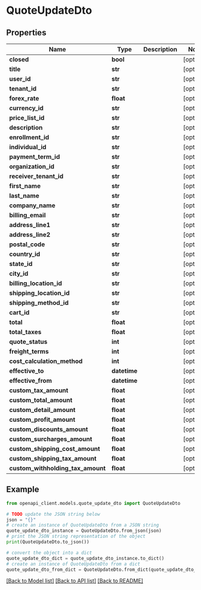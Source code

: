 # QuoteUpdateDto


## Properties

Name | Type | Description | Notes
------------ | ------------- | ------------- | -------------
**closed** | **bool** |  | [optional] 
**title** | **str** |  | [optional] 
**user_id** | **str** |  | [optional] 
**tenant_id** | **str** |  | [optional] 
**forex_rate** | **float** |  | [optional] 
**currency_id** | **str** |  | [optional] 
**price_list_id** | **str** |  | [optional] 
**description** | **str** |  | [optional] 
**enrollment_id** | **str** |  | [optional] 
**individual_id** | **str** |  | [optional] 
**payment_term_id** | **str** |  | [optional] 
**organization_id** | **str** |  | [optional] 
**receiver_tenant_id** | **str** |  | [optional] 
**first_name** | **str** |  | [optional] 
**last_name** | **str** |  | [optional] 
**company_name** | **str** |  | [optional] 
**billing_email** | **str** |  | [optional] 
**address_line1** | **str** |  | [optional] 
**address_line2** | **str** |  | [optional] 
**postal_code** | **str** |  | [optional] 
**country_id** | **str** |  | [optional] 
**state_id** | **str** |  | [optional] 
**city_id** | **str** |  | [optional] 
**billing_location_id** | **str** |  | [optional] 
**shipping_location_id** | **str** |  | [optional] 
**shipping_method_id** | **str** |  | [optional] 
**cart_id** | **str** |  | [optional] 
**total** | **float** |  | [optional] 
**total_taxes** | **float** |  | [optional] 
**quote_status** | **int** |  | [optional] 
**freight_terms** | **int** |  | [optional] 
**cost_calculation_method** | **int** |  | [optional] 
**effective_to** | **datetime** |  | [optional] 
**effective_from** | **datetime** |  | [optional] 
**custom_tax_amount** | **float** |  | [optional] 
**custom_total_amount** | **float** |  | [optional] 
**custom_detail_amount** | **float** |  | [optional] 
**custom_profit_amount** | **float** |  | [optional] 
**custom_discounts_amount** | **float** |  | [optional] 
**custom_surcharges_amount** | **float** |  | [optional] 
**custom_shipping_cost_amount** | **float** |  | [optional] 
**custom_shipping_tax_amount** | **float** |  | [optional] 
**custom_withholding_tax_amount** | **float** |  | [optional] 

## Example

```python
from openapi_client.models.quote_update_dto import QuoteUpdateDto

# TODO update the JSON string below
json = "{}"
# create an instance of QuoteUpdateDto from a JSON string
quote_update_dto_instance = QuoteUpdateDto.from_json(json)
# print the JSON string representation of the object
print(QuoteUpdateDto.to_json())

# convert the object into a dict
quote_update_dto_dict = quote_update_dto_instance.to_dict()
# create an instance of QuoteUpdateDto from a dict
quote_update_dto_from_dict = QuoteUpdateDto.from_dict(quote_update_dto_dict)
```
[[Back to Model list]](../README.md#documentation-for-models) [[Back to API list]](../README.md#documentation-for-api-endpoints) [[Back to README]](../README.md)


